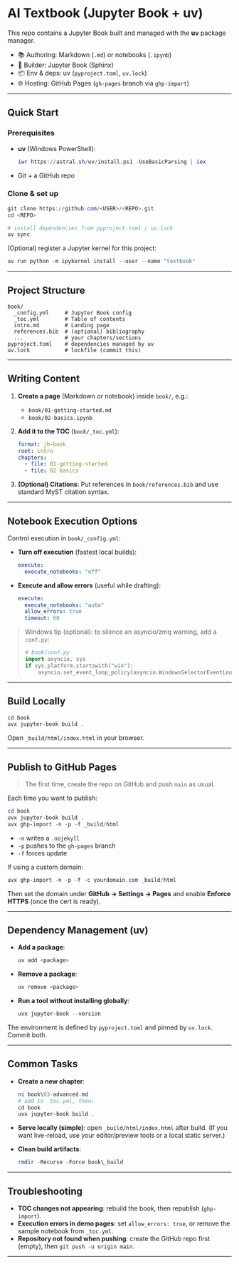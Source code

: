 
# AI Textbook (Jupyter Book + uv)

This repo contains a Jupyter Book built and managed with the **uv** package manager.

- 📚 Authoring: Markdown (`.md`) or notebooks (`.ipynb`)
- 🧱 Builder: Jupyter Book (Sphinx)
- 📦 Env & deps: uv (`pyproject.toml`, `uv.lock`)
- 🌐 Hosting: GitHub Pages (`gh-pages` branch via `ghp-import`)

---

## Quick Start

### Prerequisites
- **uv** (Windows PowerShell):
  ```powershell
  iwr https://astral.sh/uv/install.ps1 -UseBasicParsing | iex

* Git + a GitHub repo

### Clone & set up

```powershell
git clone https://github.com/<USER>/<REPO>.git
cd <REPO>

# install dependencies from pyproject.toml / uv.lock
uv sync
```

(Optional) register a Jupyter kernel for this project:

```powershell
uv run python -m ipykernel install --user --name "textbook"
```

---

## Project Structure

```
book/
  _config.yml     # Jupyter Book config
  _toc.yml        # Table of contents
  intro.md        # Landing page
  references.bib  # (optional) bibliography
  ...             # your chapters/sections
pyproject.toml    # dependencies managed by uv
uv.lock           # lockfile (commit this)
```

---

## Writing Content

1. **Create a page** (Markdown or notebook) inside `book/`, e.g.:

   * `book/01-getting-started.md`
   * `book/02-basics.ipynb`

2. **Add it to the TOC** (`book/_toc.yml`):

   ```yaml
   format: jb-book
   root: intro
   chapters:
     - file: 01-getting-started
     - file: 02-basics
   ```

3. **(Optional) Citations**: Put references in `book/references.bib` and use standard MyST citation syntax.

---

## Notebook Execution Options

Control execution in `book/_config.yml`:

* **Turn off execution** (fastest local builds):

  ```yaml
  execute:
    execute_notebooks: "off"
  ```

* **Execute and allow errors** (useful while drafting):

  ```yaml
  execute:
    execute_notebooks: "auto"
    allow_errors: true
    timeout: 60
  ```

> Windows tip (optional): to silence an asyncio/zmq warning, add a `conf.py`:
>
> ```python
> # book/conf.py
> import asyncio, sys
> if sys.platform.startswith("win"):
>     asyncio.set_event_loop_policy(asyncio.WindowsSelectorEventLoopPolicy())
> ```

---

## Build Locally

```powershell
cd book
uvx jupyter-book build .
```

Open `_build/html/index.html` in your browser.

---

## Publish to GitHub Pages

> The first time, create the repo on GitHub and push `main` as usual.

Each time you want to publish:

```powershell
cd book
uvx jupyter-book build .
uvx ghp-import -n -p -f _build/html
```

* `-n` writes a `.nojekyll`
* `-p` pushes to the `gh-pages` branch
* `-f` forces update

If using a custom domain:

```powershell
uvx ghp-import -n -p -f -c yourdomain.com _build/html
```

Then set the domain under **GitHub → Settings → Pages** and enable **Enforce HTTPS** (once the cert is ready).

---

## Dependency Management (uv)

* **Add a package**:

  ```powershell
  uv add <package>
  ```
* **Remove a package**:

  ```powershell
  uv remove <package>
  ```
* **Run a tool without installing globally**:

  ```powershell
  uvx jupyter-book --version
  ```

The environment is defined by `pyproject.toml` and pinned by `uv.lock`. Commit both.

---

## Common Tasks

* **Create a new chapter**:

  ```powershell
  ni book\03-advanced.md
  # add to _toc.yml, then:
  cd book
  uvx jupyter-book build .
  ```

* **Serve locally (simple)**: open `_build/html/index.html` after build.
  (If you want live-reload, use your editor/preview tools or a local static server.)

* **Clean build artifacts**:

  ```powershell
  rmdir -Recurse -Force book\_build
  ```

---

## Troubleshooting

* **TOC changes not appearing**: rebuild the book, then republish (`ghp-import`).
* **Execution errors in demo pages**: set `allow_errors: true`, or remove the sample notebook from `_toc.yml`.
* **Repository not found when pushing**: create the GitHub repo first (empty), then `git push -u origin main`.

---
